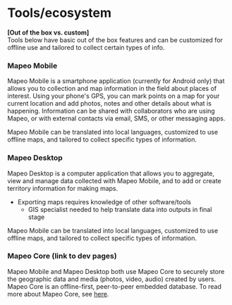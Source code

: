 # Tools/ecosystem

**\[Out of the box vs. custom\]**  
Tools below have basic out of the box features and can be customized for offline use and tailored to collect certain types of info.

### Mapeo Mobile

Mapeo Mobile is a smartphone application \(currently for Android only\) that allows you to collection and map information in the field about places of interest. Using your phone's GPS, you can mark points on a map for your current location and add photos, notes and other details about what is happening. Information can be shared with collaborators who are using Mapeo, or with external contacts via email, SMS, or other messaging apps.

Mapeo Mobile can be translated into local languages, customized to use offline maps, and tailored to collect specific types of information. 

### Mapeo Desktop

Mapeo Desktop is a computer application that allows you to aggregate, view and manage data collected with Mapeo Mobile, and to add or create territory information for making maps. 

* Exporting maps requires knowledge of other software/tools
  * GIS specialist needed to help translate data into outputs in final stage

Mapeo Mobile can be translated into local languages, customized to use offline maps, and tailored to collect specific types of information. 

### Mapeo Core \(link to dev pages\)

Mapeo Mobile and Mapeo Desktop both use Mapeo Core to securely store the geographic data and media \(photos, video, audio\) created by users. Mapeo Core is an offline-first, peer-to-peer embedded database. To read more about Mapeo Core, see [here](https://mapeo-core-docs-git-first-draft-digidem.vercel.app/). 



